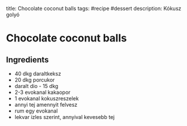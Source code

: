 title: Chocolate coconut balls
tags: #recipe #dessert
description: Kókusz golyó

Chocolate coconut balls
=======================

Ingredients
-----------

-   40 dkg daraltkeksz
-   20 dkg porcukor
-   daralt dio - 15 dkg
-   2-3 evokanal kakaopor
-   1 evokanal kokuszreszelek
-   annyi tej amennyit felvesz
-   rum egy evokanal
-   lekvar izles szerint, annyival kevesebb tej

  [Chocolate coconut balls]: #chocolate-coconut-balls
  [Ingredients]: #ingredients
